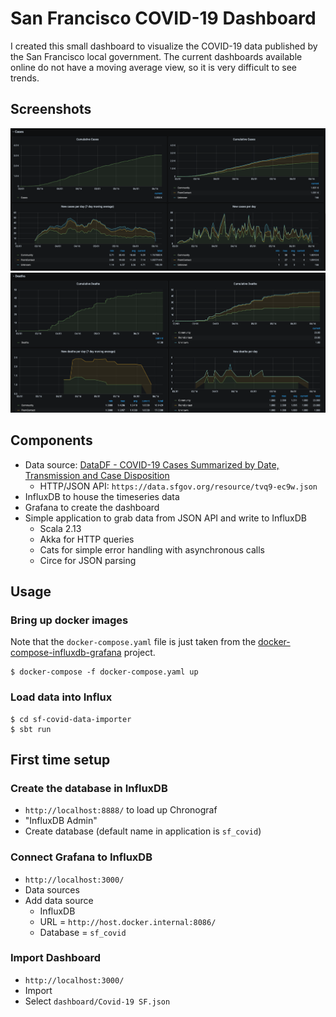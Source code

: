 # San Francisco COVID-19 Dashboard
I created this small dashboard to visualize the COVID-19 data published by the
San Francisco local government. The current dashboards available online do not
have a moving average view, so it is very difficult to see trends.

## Screenshots
![Cases](images/cases.png)
![Deaths](images/deaths.png)

## Components
* Data source: [DataDF - COVID-19 Cases Summarized by Date, Transmission and
  Case Disposition](https://data.sfgov.org/COVID-19/COVID-19-Cases-Summarized-by-Date-Transmission-and/tvq9-ec9w)
  * HTTP/JSON API: `https://data.sfgov.org/resource/tvq9-ec9w.json`
* InfluxDB to house the timeseries data
* Grafana to create the dashboard
* Simple application to grab data from JSON API and write to InfluxDB
  * Scala 2.13
  * Akka for HTTP queries
  * Cats for simple error handling with asynchronous calls
  * Circe for JSON parsing

## Usage
### Bring up docker images
Note that the `docker-compose.yaml` file is just taken from the
[docker-compose-influxdb-grafana](https://github.com/jkehres/docker-compose-influxdb-grafana)
project.

```
$ docker-compose -f docker-compose.yaml up
```

### Load data into Influx
```
$ cd sf-covid-data-importer
$ sbt run
```

## First time setup
### Create the database in InfluxDB 
* `http://localhost:8888/` to load up Chronograf
* "InfluxDB Admin"
* Create database (default name in application is `sf_covid`)

### Connect Grafana to InfluxDB
* `http://localhost:3000/`
* Data sources
* Add data source
  * InfluxDB
  * URL = `http://host.docker.internal:8086/`
  * Database = `sf_covid`

### Import Dashboard
* `http://localhost:3000/`
* Import
* Select `dashboard/Covid-19 SF.json`
